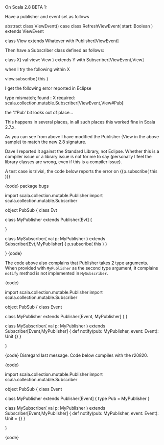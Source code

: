 On Scala 2.8 BETA 1:

Have a publisher and event set as follows

  abstract class ViewEvent()
  case class RefreshViewEvent( start: Boolean ) extends ViewEvent

  class View
    extends Whatever
       with Publisher[ViewEvent] 

Then have a Subscriber class defined as follows:

  class X( val view: View )
    extends Y 
       with Subscriber[ViewEvent,View]

when I try the following within X

  view.subscribe( this )
  
I get the following error reported in Eclipse

  type mismatch;
  found   : X
  required: scala.collection.mutable.Subscriber[ViewEvent,View#Pub]

the '#Pub' bit looks out of place...

This happens in several places, in all such places this worked fine in Scala 2.7.x.

As you can see from above I have modified the Publisher (View in the above sample) to match the new 2.8 signature.

Dave
I reported it against the Standard Library, not Eclipse. Whether this is a compiler issue or a library issue is not for me to say (personally I feel the library classes are wrong, even if this is a compiler issue).

A test case is trivial, the code below reports the error on {{p.subscribe( this )}}

{code}
package bugs

import scala.collection.mutable.Publisher
import scala.collection.mutable.Subscriber

object PubSub
{
  class Evt

  class MyPublisher extends Publisher[Evt]
  {
    
  }
  
  class MySubscriber( val p: MyPublisher ) extends Subscriber[Evt,MyPublisher]
  {
    p.subscribe( this )
  }

}
{code}

The code above also complains that Publisher takes 2 type arguments. When provided with `MyPublisher` as the second type argument, it complains `notify` method is not implemented in `MySubscriber`.

{code}

import scala.collection.mutable.Publisher
import scala.collection.mutable.Subscriber


object PubSub {
  class Event

  class MyPublisher extends Publisher[Event, MyPublisher] {
  }
  
  class MySubscriber( val p: MyPublisher ) extends Subscriber[Event,MyPublisher] {
    def notify(pub: MyPublisher, event: Event): Unit {}
  }

}

{code}
Disregard last message. Code below compiles with the r20820.

{code}

import scala.collection.mutable.Publisher
import scala.collection.mutable.Subscriber


object PubSub {
  class Event

  class MyPublisher extends Publisher[Event] {
    type Pub = MyPublisher
  }
  
  class MySubscriber( val p: MyPublisher ) extends Subscriber[Event,MyPublisher] {
    def notify(pub: MyPublisher, event: Event): Unit = {}
  }

}


{code}
